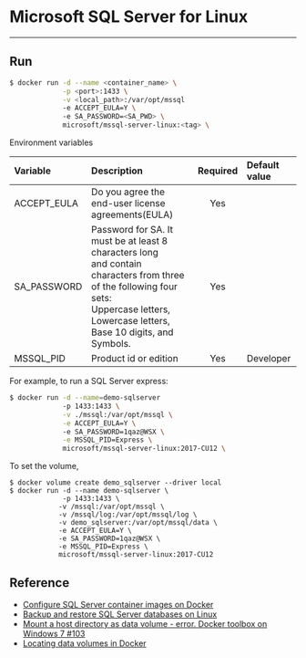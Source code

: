 # Microsoft SQL Server for Linux
---

## Run

```bash
$ docker run -d --name <container_name> \
             -p <port>:1433 \
             -v <local_path>:/var/opt/mssql
             -e ACCEPT_EULA=Y \ 
             -e SA_PASSWORD=<SA_PWD> \
             microsoft/mssql-server-linux:<tag> \
```

Environment variables

| Variable | Description | Required | Default value | 
|:---------|:------------|:--------:|:--------------|
| ACCEPT_EULA | Do you agree the end-user license agreements(EULA) | Yes | |
| SA_PASSWORD | Password for SA. It must be at least 8 characters long<br /> and contain characters from three of the following four sets:<br /> Uppercase letters, Lowercase letters, Base 10 digits, and Symbols. | Yes | |
| MSSQL_PID | Product id or edition  | Yes | Developer |



For example, to run a SQL Server express:

```bash
$ docker run -d --name=demo-sqlserver
             -p 1433:1433 \
             -v ./mssql:/var/opt/mssql \
             -e ACCEPT_EULA=Y \ 
             -e SA_PASSWORD=1qaz@WSX \
             -e MSSQL_PID=Express \
             microsoft/mssql-server-linux:2017-CU12 \
```



To set the volume,

```
$ docker volume create demo_sqlserver --driver local
$ docker run -d --name demo-sqlserver \
             -p 1433:1433 \
            -v /mssql:/var/opt/mssql \
            -v /mssql/log:/var/opt/mssql/log \
            -v demo_sqlserver:/var/opt/mssql/data \ 
            -e ACCEPT_EULA=Y \
            -e SA_PASSWORD=1qaz@WSX \ 
            -e MSSQL_PID=Express \
            microsoft/mssql-server-linux:2017-CU12
```



## Reference

- [Configure SQL Server container images on Docker](https://docs.microsoft.com/en-us/sql/linux/sql-server-linux-configure-docker?view=sql-server-2017#persist)
- [Backup and restore SQL Server databases on Linux](https://docs.microsoft.com/en-us/sql/linux/sql-server-linux-backup-and-restore-database?view=sql-server-2017)
- [Mount a host directory as data volume - error. Docker toolbox on Windows 7 #103](https://github.com/Microsoft/mssql-docker/issues/103)
- [Locating data volumes in Docker](https://stackoverflow.com/a/43182885)

